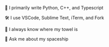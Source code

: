 💪 I primarily write Python, C++, and Typescript

🛠 I use VSCode, Sublime Text, iTerm, and Fork

🤯 I always know where my towel is

💬 Ask me about my spaceship
